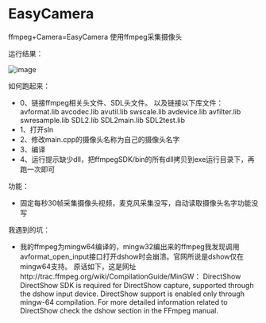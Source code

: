 # EasyCamera
ffmpeg+Camera=EasyCamera
使用ffmpeg采集摄像头

运行结果：

![image](https://user-images.githubusercontent.com/29557326/153695397-5db8c192-9e74-4c34-81be-4d895fbe7351.png)


如何跑起来：
- 0、链接ffmpeg相关头文件、SDL头文件。
以及链接以下库文件：
avformat.lib
avcodec.lib
avutil.lib
swscale.lib
avdevice.lib
avfilter.lib
swresample.lib
SDL2.lib
SDL2main.lib
SDL2test.lib
- 1、打开sln
- 2、修改main.cpp的摄像头名称为自己的摄像头名字
- 3、编译
- 4、运行提示缺少dll，把ffmpegSDK/bin的所有dll拷贝到exe运行目录下，再跑一次即可

功能：
- 固定每秒30帧采集摄像头视频，麦克风采集没写，自动读取摄像头名字功能没写

我遇到的坑：
- 我的ffmpeg为mingw64编译的，mingw32编出来的ffmpeg我发现调用avformat_open_input接口打开dshow时会崩溃。官网所说是dshow仅在mingw64支持。
原话如下，这是网址http://trac.ffmpeg.org/wiki/CompilationGuide/MinGW：
DirectShow
DirectShow SDK is required for DirectShow capture, supported through the dshow input device. DirectShow support is enabled only through mingw-64 compilation.
For more detailed information related to DirectShow check the dshow section in the FFmpeg manual.
